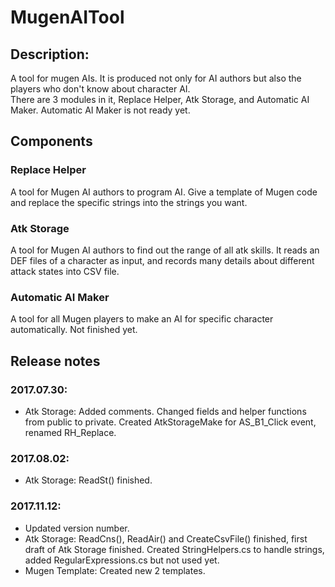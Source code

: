 # MugenAITool

## Description:

A tool for mugen AIs. It is produced not only for AI authors but also the players who don't know about character AI.  
There are 3 modules in it, Replace Helper, Atk Storage, and Automatic AI Maker. Automatic AI Maker is not ready yet.

## Components

### Replace Helper
A tool for Mugen AI authors to program AI. Give a template of Mugen code and replace the specific strings into the strings you want.

### Atk Storage
A tool for Mugen AI authors to find out the range of all atk skills. It reads an DEF files of a character as input, and records many details about different attack states into CSV file.

### Automatic AI Maker
A tool for all Mugen players to make an AI for specific character automatically. Not finished yet.

## Release notes

### 2017.07.30:
- Atk Storage: Added comments. Changed fields and helper functions from public to private. Created AtkStorageMake for AS_B1_Click event, renamed RH_Replace.  

### 2017.08.02:
- Atk Storage: ReadSt() finished.

### 2017.11.12:
- Updated version number.
- Atk Storage: ReadCns(), ReadAir() and CreateCsvFile() finished, first draft of Atk Storage finished. Created StringHelpers.cs to handle strings, added RegularExpressions.cs but not used yet.
- Mugen Template: Created new 2 templates.
